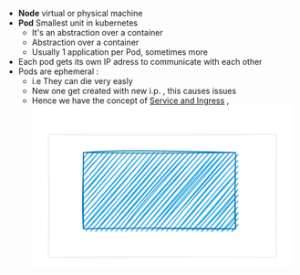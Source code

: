 - **Node**  virtual or physical machine
- **Pod** Smallest unit in kubernetes
	- It's an abstraction over a container
	- Abstraction over a container
	- Usually 1 application per Pod, sometimes more
- Each pod gets its own IP adress to communicate with each other
- Pods are ephemeral :
	- i.e They can die very easly
	- New one get created with new i.p. , this causes issues
	- Hence we have the concept of [Service and Ingress](Service%20and%20Ingress.md) ,
![nodes and pods](nodes%20and%20pods.svg)